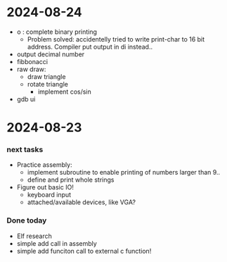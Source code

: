 
# 2024-08-24

- o : complete binary printing
    - Problem solved: accidentelly tried to write print-char to 16 bit address. Compiler put output in di instead..
- output decimal number
- fibbonacci
- raw draw:
    - draw triangle
    - rotate triangle
        - implement cos/sin
- gdb ui

# 2024-08-23

### next tasks
- Practice assembly:
   - implement subroutine to enable printing of numbers larger than 9..
    - define and print whole strings
- Figure out basic IO!
    - keyboard input
    - attached/available devices, like VGA?

### Done today
- Elf research
- simple add call in assembly
- simple add funciton call to external c function!



